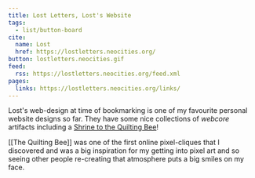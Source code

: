 ```yaml
---
title: Lost Letters, Lost's Website
tags:
  - list/button-board
cite:
  name: Lost
  href: https://lostletters.neocities.org/
button: lostletters.neocities.gif
feed:
  rss: https://lostletters.neocities.org/feed.xml
pages:
  links: https://lostletters.neocities.org/links/
---
```


Lost's web-design at time of bookmarking is one of my favourite personal website designs so far. They have some nice collections of _webcore_ artifacts including a [Shrine to the Quilting Bee](https://lostletters.neocities.org/quilt/)! 

[[The Quilting Bee]] was one of the first online pixel-cliques that I discovered and was a big inspiration for my getting into pixel art and so seeing other people re-creating that atmosphere puts a big smiles on my face.
